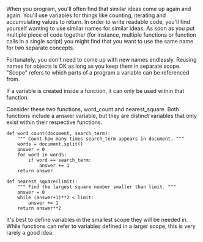 When you program, you'll often find that similar ideas come up again and again. You'll use variables for things like counting, iterating and accumulating values to return. 
In order to write readable code, you'll find yourself wanting to use similar names for similar ideas. As soon as you put multiple piece of code together (for instance, multiple functions or function calls in a single script) you might find that you want to use the same name for two separate concepts.

Fortunately, you don't need to come up with new names endlessly. Reusing names for objects is OK as long as you keep them in separate scope. "Scope" refers to which parts of a program a variable can be referenced from.

If a variable is created inside a function, it can only be used within that function.

Consider these two functions, word_count and nearest_square. Both functions include a answer variable, but they are distinct variables that only exist within their respective functions.

    def word_count(document, search_term):
        """ Count how many times search_term appears in document. """
        words = document.split()    
        answer = 0
        for word in words:
            if word == search_term:
                answer += 1
        return answer

    def nearest_square(limit):
        """ Find the largest square number smaller than limit. """
        answer = 0
        while (answer+1)**2 < limit:
            answer += 1
        return answer**2        

It's best to define variables in the smallest scope they will be needed in. While functions can refer to variables defined in a larger scope, this is very rarely a good idea.

   